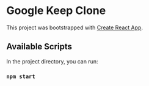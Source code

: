 # Google Keep Clone

This project was bootstrapped with [Create React App](https://github.com/facebook/create-react-app).

## Available Scripts

In the project directory, you can run:

### `npm start`
